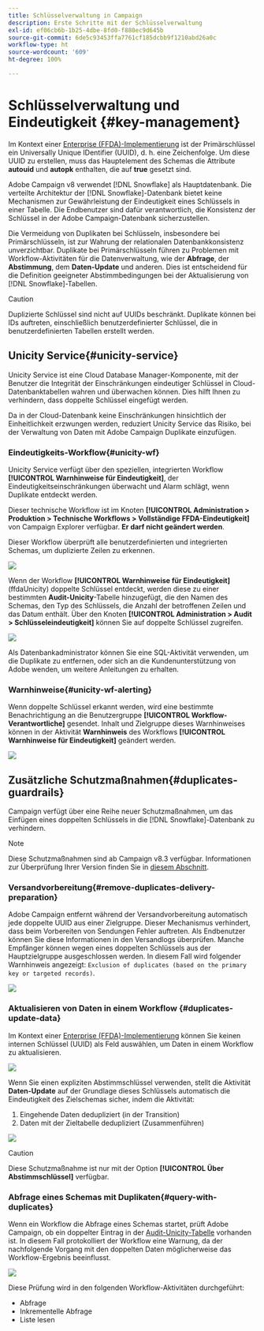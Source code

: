 ```yaml
---
title: Schlüsselverwaltung in Campaign
description: Erste Schritte mit der Schlüsselverwaltung
exl-id: ef06cb6b-1b25-4dbe-8fd0-f880ec9d645b
source-git-commit: 6de5c93453ffa7761cf185dcbb9f1210abd26a0c
workflow-type: ht
source-wordcount: '609'
ht-degree: 100%

---
```


# Schlüsselverwaltung und Eindeutigkeit {#key-management}

Im Kontext einer [Enterprise (FFDA)-Implementierung](enterprise-deployment.md) ist der Primärschlüssel ein Universally Unique IDentifier (UUID), d. h. eine Zeichenfolge. Um diese UUID zu erstellen, muss das Hauptelement des Schemas die Attribute **autouid** und **autopk** enthalten, die auf **true** gesetzt sind.

Adobe Campaign v8 verwendet [!DNL Snowflake] als Hauptdatenbank. Die verteilte Architektur der [!DNL Snowflake]-Datenbank bietet keine Mechanismen zur Gewährleistung der Eindeutigkeit eines Schlüssels in einer Tabelle. Die Endbenutzer sind dafür verantwortlich, die Konsistenz der Schlüssel in der Adobe Campaign-Datenbank sicherzustellen.

Die Vermeidung von Duplikaten bei Schlüsseln, insbesondere bei Primärschlüsseln, ist zur Wahrung der relationalen Datenbankkonsistenz unverzichtbar. Duplikate bei Primärschlüsseln führen zu Problemen mit Workflow-Aktivitäten für die Datenverwaltung, wie der **Abfrage**, der **Abstimmung**, dem **Daten-Update** und anderen. Dies ist entscheidend für die Definition geeigneter Abstimmbedingungen bei der Aktualisierung von [!DNL Snowflake]-Tabellen.


>[!CAUTION]
>
>Duplizierte Schlüssel sind nicht auf UUIDs beschränkt. Duplikate können bei IDs auftreten, einschließlich benutzerdefinierter Schlüssel, die in benutzerdefinierten Tabellen erstellt werden.


## Unicity Service{#unicity-service}

Unicity Service ist eine Cloud Database Manager-Komponente, mit der Benutzer die Integrität der Einschränkungen eindeutiger Schlüssel in Cloud-Datenbanktabellen wahren und überwachen können. Dies hilft Ihnen zu verhindern, dass doppelte Schlüssel eingefügt werden.

Da in der Cloud-Datenbank keine Einschränkungen hinsichtlich der Einheitlichkeit erzwungen werden, reduziert Unicity Service das Risiko, bei der Verwaltung von Daten mit Adobe Campaign Duplikate einzufügen.

### Eindeutigkeits-Workflow{#unicity-wf}

Unicity Service verfügt über den speziellen, integrierten Workflow **[!UICONTROL Warnhinweise für Eindeutigkeit]**, der Eindeutigkeitseinschränkungen überwacht und Alarm schlägt, wenn Duplikate entdeckt werden.

Dieser technische Workflow ist im Knoten **[!UICONTROL Administration > Produktion > Technische Workflows > Vollständige FFDA-Eindeutigkeit]** von Campaign Explorer verfügbar. **Er darf nicht geändert werden**.

Dieser Workflow überprüft alle benutzerdefinierten und integrierten Schemas, um duplizierte Zeilen zu erkennen.

![](assets/unicity-alerting-wf.png)

Wenn der Workflow **[!UICONTROL Warnhinweise für Eindeutigkeit]** (ffdaUnicity) doppelte Schlüssel entdeckt, werden diese zu einer bestimmten **Audit-Unicity**-Tabelle hinzugefügt, die den Namen des Schemas, den Typ des Schlüssels, die Anzahl der betroffenen Zeilen und das Datum enthält. Über den Knoten **[!UICONTROL Administration > Audit > Schlüsseleindeutigkeit]** können Sie auf doppelte Schlüssel zugreifen.

![](assets/unicity-table.png)

Als Datenbankadministrator können Sie eine SQL-Aktivität verwenden, um die Duplikate zu entfernen, oder sich an die Kundenunterstützung von Adobe wenden, um weitere Anleitungen zu erhalten.

### Warnhinweise{#unicity-wf-alerting}

Wenn doppelte Schlüssel erkannt werden, wird eine bestimmte Benachrichtigung an die Benutzergruppe **[!UICONTROL Workflow-Verantwortliche]** gesendet. Inhalt und Zielgruppe dieses Warnhinweises können in der Aktivität **Warnhinweis** des Workflows **[!UICONTROL Warnhinweise für Eindeutigkeit]** geändert werden.

![](assets/wf-alert-activity.png)


## Zusätzliche Schutzmaßnahmen{#duplicates-guardrails}

Campaign verfügt über eine Reihe neuer Schutzmaßnahmen, um das Einfügen eines doppelten Schlüssels in die [!DNL Snowflake]-Datenbank zu verhindern.

>[!NOTE]
>
>Diese Schutzmaßnahmen sind ab Campaign v8.3 verfügbar. Informationen zur Überprüfung Ihrer Version finden Sie in [diesem Abschnitt](../start/compatibility-matrix.md#how-to-check-your-campaign-version-and-buildversion).

### Versandvorbereitung{#remove-duplicates-delivery-preparation}

Adobe Campaign entfernt während der Versandvorbereitung automatisch jede doppelte UUID aus einer Zielgruppe. Dieser Mechanismus verhindert, dass beim Vorbereiten von Sendungen Fehler auftreten. Als Endbenutzer können Sie diese Informationen in den Versandlogs überprüfen. Manche Empfänger können wegen eines doppelten Schlüssels aus der Hauptzielgruppe ausgeschlossen werden. In diesem Fall wird folgender Warnhinweis angezeigt: `Exclusion of duplicates (based on the primary key or targeted records)`.

![](assets/exclusion-duplicates-log.png)

### Aktualisieren von Daten in einem Workflow {#duplicates-update-data}

Im Kontext einer [Enterprise (FFDA)-Implementierung](enterprise-deployment.md) können Sie keinen internen Schlüssel (UUID) als Feld auswählen, um Daten in einem Workflow zu aktualisieren.

![](assets/update-data-no-internal-key.png)

Wenn Sie einen expliziten Abstimmschlüssel verwenden, stellt die Aktivität **Daten-Update** auf der Grundlage dieses Schlüssels automatisch die Eindeutigkeit des Zielschemas sicher, indem die Aktivität:

1. Eingehende Daten dedupliziert (in der Transition)
1. Daten mit der Zieltabelle dedupliziert (Zusammenführen)


![](assets/update-data-deduplicate.png)

>[!CAUTION]
>
>Diese Schutzmaßnahme ist nur mit der Option **[!UICONTROL Über Abstimmschlüssel]** verfügbar.


### Abfrage eines Schemas mit Duplikaten{#query-with-duplicates}

Wenn ein Workflow die Abfrage eines Schemas startet, prüft Adobe Campaign, ob ein doppelter Eintrag in der [Audit-Unicity-Tabelle](#unicity-wf) vorhanden ist. In diesem Fall protokolliert der Workflow eine Warnung, da der nachfolgende Vorgang mit den doppelten Daten möglicherweise das Workflow-Ergebnis beeinflusst.

![](assets/query-with-duplicates.png)

Diese Prüfung wird in den folgenden Workflow-Aktivitäten durchgeführt:

* Abfrage
* Inkrementelle Abfrage
* Liste lesen